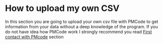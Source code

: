 # How to upload my own CSV
In this section you are going to upload your own csv file with PMCode to get information from your data without a deep knowledge of the program. If you do not have idea how PMCode work I strongly recommend you read [First contact with PMcode](./FirstContact) section 
